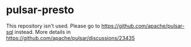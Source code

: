 # pulsar-presto

This repository isn't used. Please go to https://github.com/apache/pulsar-sql instead.
More details in https://github.com/apache/pulsar/discussions/23435
